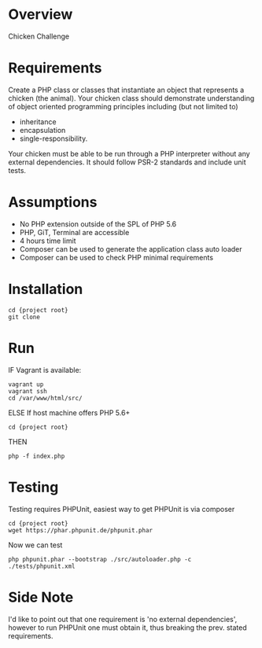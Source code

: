 # Overview
Chicken Challenge

# Requirements
Create a PHP class or classes that instantiate an object that represents
a chicken (the animal). Your chicken class should demonstrate understanding
of object oriented programming principles including (but not limited to)
 - inheritance
 - encapsulation
 - single-responsibility.
 
Your chicken must be able to be run through a PHP interpreter without any
external dependencies. It should follow PSR-2 standards and include unit
tests.

# Assumptions
 - No PHP extension outside of the SPL of PHP 5.6
 - PHP, GiT, Terminal are accessible
 - 4 hours time limit
 - Composer can be used to generate the application class auto loader
 - Composer can be used to check PHP minimal requirements
 
# Installation

    cd {project root}
    git clone 

# Run

IF Vagrant is available:

    vagrant up
    vagrant ssh
    cd /var/www/html/src/

ELSE If host machine offers PHP 5.6+
 
    cd {project root}

THEN

    php -f index.php

# Testing
Testing requires PHPUnit, easiest way to get PHPUnit is via composer

    cd {project root}
    wget https://phar.phpunit.de/phpunit.phar

Now we can test 

    php phpunit.phar --bootstrap ./src/autoloader.php -c ./tests/phpunit.xml
    
# Side Note
I'd like to point out that one requirement is 'no external dependencies',
however to run PHPUnit one must obtain it, thus breaking the prev. stated
requirements.
